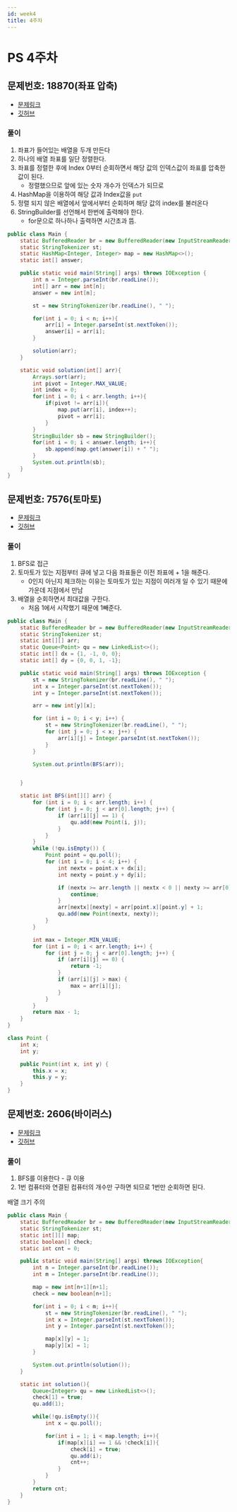 ```yaml
---
id: week4
title: 4주차
---
```


# PS 4주차

## 문제번호: 18870(좌표 압축)
- [문제링크](https://www.acmicpc.net/problem/18870)
- [깃허브](https://github.com/sksk713/PS/blob/master/4%EC%A3%BC%EC%B0%A8/18870.java)

### 풀이
1. 좌표가 들어있는 배열을 두개 만든다
2. 하나의 배열 좌표를 일단 정렬한다.
3. 좌표를 정렬한 후에 Index 0부터 순회하면서 해당 값의 인덱스값이 좌표를 압축한 값이 된다.
    - 정렬했으므로 앞에 있는 숫자 개수가 인덱스가 되므로
4. HashMap을 이용하여 해당 값과 Index값을 `put`
5. 정렬 되지 않은 배열에서 앞에서부터 순회하며 해당 값의 index를 불러온다
6. StringBuilder를 선언해서 한번에 출력해야 한다.
    - for문으로 하나하나 출력하면 시간초과 뜸.

```java
public class Main {
    static BufferedReader br = new BufferedReader(new InputStreamReader(System.in));
    static StringTokenizer st;
    static HashMap<Integer, Integer> map = new HashMap<>();
    static int[] answer;

    public static void main(String[] args) throws IOException {
        int n = Integer.parseInt(br.readLine());
        int[] arr = new int[n];
        answer = new int[n];

        st = new StringTokenizer(br.readLine(), " ");

        for(int i = 0; i < n; i++){
            arr[i] = Integer.parseInt(st.nextToken());
            answer[i] = arr[i];
        }

        solution(arr);
    }

    static void solution(int[] arr){
        Arrays.sort(arr);
        int pivot = Integer.MAX_VALUE;
        int index = 0;
        for(int i = 0; i < arr.length; i++){
            if(pivot != arr[i]){
                map.put(arr[i], index++);
                pivot = arr[i];
            }
        }
        StringBuilder sb = new StringBuilder();
        for(int i = 0; i < answer.length; i++){
            sb.append(map.get(answer[i]) + " ");
        }
        System.out.println(sb);
    }
}
```

## 문제번호: 7576(토마토)
- [문제링크](https://www.acmicpc.net/problem/7576)
- [깃허브](https://github.com/sksk713/PS/blob/master/4%EC%A3%BC%EC%B0%A8/7576.java)

### 풀이

1. BFS로 접근
2. 토마토가 있는 지점부터 큐에 넣고 다음 좌표들은 이전 좌표에 + 1을 해준다.
    - 0인지 아닌지 체크하는 이유는 토마토가 있는 지점이 여러개 일 수 있기 때문에 가운데 지점에서 만남
3. 배열을 순회하면서 최대값을 구한다.
    - 처음 1에서 시작했기 때문에 1빼준다.

```java
public class Main {
    static BufferedReader br = new BufferedReader(new InputStreamReader(System.in));
    static StringTokenizer st;
    static int[][] arr;
    static Queue<Point> qu = new LinkedList<>();
    static int[] dx = {1, -1, 0, 0};
    static int[] dy = {0, 0, 1, -1};

    public static void main(String[] args) throws IOException {
        st = new StringTokenizer(br.readLine(), " ");
        int x = Integer.parseInt(st.nextToken());
        int y = Integer.parseInt(st.nextToken());

        arr = new int[y][x];

        for (int i = 0; i < y; i++) {
            st = new StringTokenizer(br.readLine(), " ");
            for (int j = 0; j < x; j++) {
                arr[i][j] = Integer.parseInt(st.nextToken());
            }
        }

        System.out.println(BFS(arr));


    }

    static int BFS(int[][] arr) {
        for (int i = 0; i < arr.length; i++) {
            for (int j = 0; j < arr[0].length; j++) {
                if (arr[i][j] == 1) {
                    qu.add(new Point(i, j));
                }
            }
        }
        while (!qu.isEmpty()) {
            Point point = qu.poll();
            for (int i = 0; i < 4; i++) {
                int nextx = point.x + dx[i];
                int nexty = point.y + dy[i];

                if (nextx >= arr.length || nextx < 0 || nexty >= arr[0].length || nexty < 0 || arr[nextx][nexty] != 0) {
                    continue;
                }
                arr[nextx][nexty] = arr[point.x][point.y] + 1;
                qu.add(new Point(nextx, nexty));
            }
        }

        int max = Integer.MIN_VALUE;
        for (int i = 0; i < arr.length; i++) {
            for (int j = 0; j < arr[0].length; j++) {
                if (arr[i][j] == 0) {
                    return -1;
                }
                if (arr[i][j] > max) {
                    max = arr[i][j];
                }
            }
        }
        return max - 1;
    }
}

class Point {
    int x;
    int y;

    public Point(int x, int y) {
        this.x = x;
        this.y = y;
    }
}
```

## 문제번호: 2606(바이러스)
- [문제링크](https://www.acmicpc.net/problem/2606)
- [깃허브](https://github.com/sksk713/PS/blob/master/4%EC%A3%BC%EC%B0%A8/2606.java)

### 풀이
1. BFS를 이용한다 - 큐 이용
2. 1번 컴퓨터와 연결된 컴퓨터의 개수만 구하면 되므로 1번만 순회하면 된다.

배열 크기 주의

```java
public class Main {
    static BufferedReader br = new BufferedReader(new InputStreamReader(System.in));
    static StringTokenizer st;
    static int[][] map;
    static boolean[] check;
    static int cnt = 0;

    public static void main(String[] args) throws IOException{
        int n = Integer.parseInt(br.readLine());
        int m = Integer.parseInt(br.readLine());

        map = new int[n+1][n+1];
        check = new boolean[n+1];

        for(int i = 0; i < m; i++){
            st = new StringTokenizer(br.readLine(), " ");
            int x = Integer.parseInt(st.nextToken());
            int y = Integer.parseInt(st.nextToken());

            map[x][y] = 1;
            map[y][x] = 1;
        }

        System.out.println(solution());
    }

    static int solution(){
        Queue<Integer> qu = new LinkedList<>();
        check[1] = true;
        qu.add(1);

        while(!qu.isEmpty()){
            int x = qu.poll();

            for(int i = 1; i < map.length; i++){
                if(map[x][i] == 1 && !check[i]){
                    check[i] = true;
                    qu.add(i);
                    cnt++;
                }
            }
        }
        return cnt;
    }
}
```